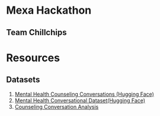 # Mexa Hackathon
## Team Chillchips

# Resources

## Datasets
1. [Mental Health Counseling Conversations (Hugging Face)](https://huggingface.co/datasets/Amod/mental_health_counseling_conversations?utm_source=chatgpt.com)
2. [Mental Health Conversational Dataset(Hugging Face)](https://huggingface.co/datasets/ZahrizhalAli/mental_health_conversational_dataset)
3. [Counseling Conversation Analysis](https://snap.stanford.edu/counseling/?utm_source=chatgpt.com#access)


